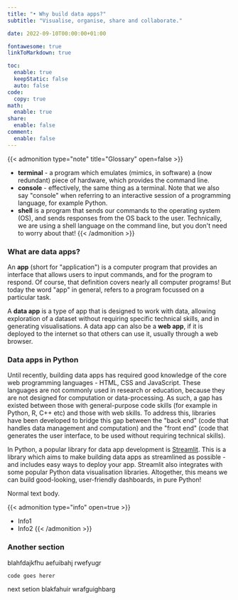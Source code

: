 ```yaml
---
title: "• Why build data apps?"
subtitle: "Visualise, organise, share and collaborate."

date: 2022-09-10T00:00:00+01:00

fontawesome: true
linkToMarkdown: true

toc:
  enable: true
  keepStatic: false
  auto: false
code:
  copy: true
math:
  enable: true
share:
  enable: false
comment:
  enable: false
---
```


{{< admonition type="note" title="Glossary" open=false >}}
* **terminal** - a program which emulates (mimics, in software) a (now redundant) piece of hardware, which provides the command line.
* **console** - effectively, the same thing as a terminal. Note that we also say "console" when referring to an interactive session of a programming language, for example Python.
* **shell** is a program that sends our commands to the operating system (OS), and sends responses from the OS back to the user. Technically, we are using a shell language on the command line, but you don't need to worry about that!
{{< /admonition >}}

### What are data apps?
An **app** (short for "application") is a computer program that provides an interface that allows users to input commands, and for the program to respond. Of course, that definition covers nearly all computer programs! But today the word "app" in general, refers to a program focussed on a particular task.

A **data app** is a type of app that is designed to work with data, allowing exploration of a dataset without requiring specific technical skills, and in generating visualisations. A data app can also be a **web app**, if it is deployed to the internet so that others can use it, usually through a web browser.

### Data apps in Python
Until recently, building data apps has required good knowledge of the core web programming languages - HTML, CSS and JavaScript. These languages are not commonly used in research or education, because they are not designed for computation or data-processing. As such, a gap has existed between those with general-purpose code skills (for example in Python, R, C++ etc) and those with web skills. To address this, libraries have been developed to bridge this gap between the "back end" (code that handles data management and computation) and the "front end" (code that generates the user interface, to be used without requiring technical skills).

In Python, a popular library for data app development is [Streamlit](https://streamlit.io/). This is a library which aims to make building data apps as streamlined as possible - and includes easy ways to deploy your app. Streamlit also integrates with some popular Python data visualisation libraries. Altogether, this means we can build good-looking, user-friendly dashboards, in pure Python!


Normal text body.


{{< admonition type="info" open=true >}}
- Info1
- Info2
{{< /admonition >}}

### Another section
blahfdajkfhu aefuibahj rwefyugr

```
code goes herer
```

next setion blakfahuir wrafguighbarg

